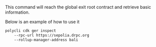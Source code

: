 This command will reach the global exit root contract and retrieve basic information.

Below is an example of how to use it

```bash
polycli cdk ger inspect
    --rpc-url https://sepolia.drpc.org
    --rollup-manager-address bali
```
